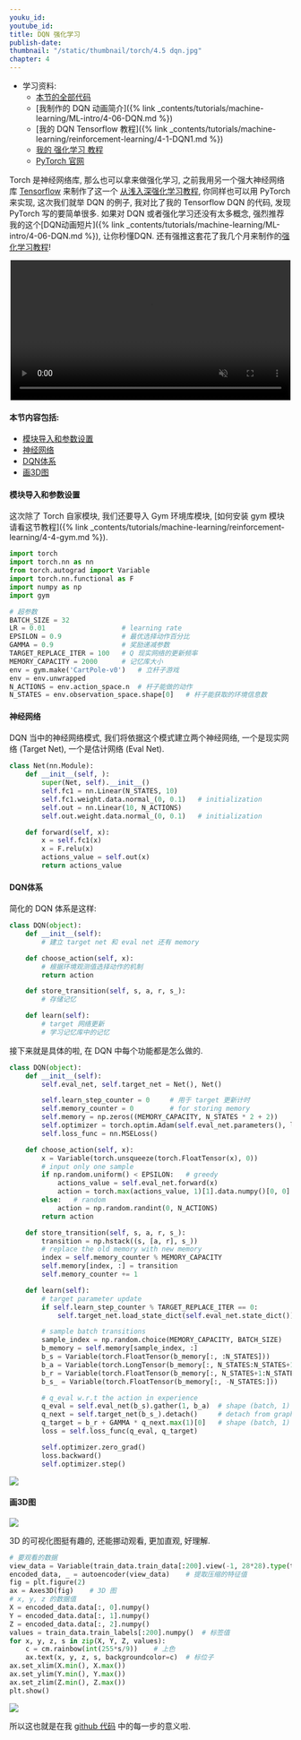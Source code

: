 ```yaml
---
youku_id:
youtube_id:
title: DQN 强化学习
publish-date:
thumbnail: "/static/thumbnail/torch/4.5 dqn.jpg"
chapter: 4
---
```


* 学习资料:
  * [本节的全部代码](https://github.com/MorvanZhou/tutorials/blob/master/pytorchTUT/405_DQN_Reinforcement_learning.py)
  * [我制作的 DQN 动画简介]({% link _contents/tutorials/machine-learning/ML-intro/4-06-DQN.md %})
  * [我的 DQN Tensorflow 教程]({% link _contents/tutorials/machine-learning/reinforcement-learning/4-1-DQN1.md %})
  * [我的 强化学习 教程](https://morvanzhou.github.io/tutorials/machine-learning/reinforcement-learning/)
  * [PyTorch 官网](http://pytorch.org/)

Torch 是神经网络库, 那么也可以拿来做强化学习, 之前我用另一个强大神经网络库 [Tensorflow](https://morvanzhou.github.io/tutorials/machine-learning/tensorflow/) 来制作了这一个
[从浅入深强化学习教程](https://morvanzhou.github.io/tutorials/machine-learning/reinforcement-learning/), 你同样也可以用 PyTorch 来实现,
这次我们就举 DQN 的例子, 我对比了我的 Tensorflow DQN 的代码, 发现 PyTorch 写的要简单很多.
如果对 DQN 或者强化学习还没有太多概念, 强烈推荐我的这个[DQN动画短片]({% link _contents/tutorials/machine-learning/ML-intro/4-06-DQN.md %}), 让你秒懂DQN.
还有强推这套花了我几个月来制作的[强化学习教程](https://morvanzhou.github.io/tutorials/machine-learning/reinforcement-learning/)!


<div align="center">
<video width="500" controls loop autoplay muted>
  <source src="/static/results/rl/cartpole dqn.mp4" type="video/mp4">
  Your browser does not support HTML5 video.
</video>
</div>


#### 本节内容包括:

* [模块导入和参数设置](#import)
* [神经网络](#nn)
* [DQN体系](#DQN)
* [画3D图](#3D)




<h4 class="tut-h4-pad" id="import">模块导入和参数设置</h4>

这次除了 Torch 自家模块, 我们还要导入 Gym 环境库模块, [如何安装 gym 模块请看这节教程]({% link _contents/tutorials/machine-learning/reinforcement-learning/4-4-gym.md %}).

```python
import torch
import torch.nn as nn
from torch.autograd import Variable
import torch.nn.functional as F
import numpy as np
import gym

# 超参数
BATCH_SIZE = 32
LR = 0.01                   # learning rate
EPSILON = 0.9               # 最优选择动作百分比
GAMMA = 0.9                 # 奖励递减参数
TARGET_REPLACE_ITER = 100   # Q 现实网络的更新频率
MEMORY_CAPACITY = 2000      # 记忆库大小
env = gym.make('CartPole-v0')   # 立杆子游戏
env = env.unwrapped
N_ACTIONS = env.action_space.n  # 杆子能做的动作
N_STATES = env.observation_space.shape[0]   # 杆子能获取的环境信息数
```

<h4 class="tut-h4-pad" id="nn">神经网络</h4>

DQN 当中的神经网络模式, 我们将依据这个模式建立两个神经网络, 一个是现实网络 (Target Net), 一个是估计网络 (Eval Net).

```python
class Net(nn.Module):
    def __init__(self, ):
        super(Net, self).__init__()
        self.fc1 = nn.Linear(N_STATES, 10)
        self.fc1.weight.data.normal_(0, 0.1)   # initialization
        self.out = nn.Linear(10, N_ACTIONS)
        self.out.weight.data.normal_(0, 0.1)   # initialization

    def forward(self, x):
        x = self.fc1(x)
        x = F.relu(x)
        actions_value = self.out(x)
        return actions_value
```

<h4 class="tut-h4-pad" id="DQN">DQN体系</h4>

简化的 DQN 体系是这样:

```python
class DQN(object):
    def __init__(self):
        # 建立 target net 和 eval net 还有 memory

    def choose_action(self, x):
        # 根据环境观测值选择动作的机制
        return action

    def store_transition(self, s, a, r, s_):
        # 存储记忆

    def learn(self):
        # target 网络更新
        # 学习记忆库中的记忆
```

接下来就是具体的啦, 在 DQN 中每个功能都是怎么做的.

```python
class DQN(object):
    def __init__(self):
        self.eval_net, self.target_net = Net(), Net()

        self.learn_step_counter = 0     # 用于 target 更新计时
        self.memory_counter = 0         # for storing memory
        self.memory = np.zeros((MEMORY_CAPACITY, N_STATES * 2 + 2))     # initialize memory
        self.optimizer = torch.optim.Adam(self.eval_net.parameters(), lr=LR)
        self.loss_func = nn.MSELoss()

    def choose_action(self, x):
        x = Variable(torch.unsqueeze(torch.FloatTensor(x), 0))
        # input only one sample
        if np.random.uniform() < EPSILON:   # greedy
            actions_value = self.eval_net.forward(x)
            action = torch.max(actions_value, 1)[1].data.numpy()[0, 0]     # return the argmax
        else:   # random
            action = np.random.randint(0, N_ACTIONS)
        return action

    def store_transition(self, s, a, r, s_):
        transition = np.hstack((s, [a, r], s_))
        # replace the old memory with new memory
        index = self.memory_counter % MEMORY_CAPACITY
        self.memory[index, :] = transition
        self.memory_counter += 1

    def learn(self):
        # target parameter update
        if self.learn_step_counter % TARGET_REPLACE_ITER == 0:
            self.target_net.load_state_dict(self.eval_net.state_dict())

        # sample batch transitions
        sample_index = np.random.choice(MEMORY_CAPACITY, BATCH_SIZE)
        b_memory = self.memory[sample_index, :]
        b_s = Variable(torch.FloatTensor(b_memory[:, :N_STATES]))
        b_a = Variable(torch.LongTensor(b_memory[:, N_STATES:N_STATES+1].astype(int)))
        b_r = Variable(torch.FloatTensor(b_memory[:, N_STATES+1:N_STATES+2]))
        b_s_ = Variable(torch.FloatTensor(b_memory[:, -N_STATES:]))

        # q_eval w.r.t the action in experience
        q_eval = self.eval_net(b_s).gather(1, b_a)  # shape (batch, 1)
        q_next = self.target_net(b_s_).detach()     # detach from graph, don't backpropagate
        q_target = b_r + GAMMA * q_next.max(1)[0]   # shape (batch, 1)
        loss = self.loss_func(q_eval, q_target)

        self.optimizer.zero_grad()
        loss.backward()
        self.optimizer.step()
```

<img class="course-image" src="/static/results/torch/4-4-4.png">


<h4 class="tut-h4-pad" id="3D">画3D图</h4>

<img class="course-image" src="/static/results/torch/4-4-2.gif">

3D 的可视化图挺有趣的, 还能挪动观看, 更加直观, 好理解.

```python
# 要观看的数据
view_data = Variable(train_data.train_data[:200].view(-1, 28*28).type(torch.FloatTensor)/255.)
encoded_data, _ = autoencoder(view_data)    # 提取压缩的特征值
fig = plt.figure(2)
ax = Axes3D(fig)    # 3D 图
# x, y, z 的数据值
X = encoded_data.data[:, 0].numpy()
Y = encoded_data.data[:, 1].numpy()
Z = encoded_data.data[:, 2].numpy()
values = train_data.train_labels[:200].numpy()  # 标签值
for x, y, z, s in zip(X, Y, Z, values):
    c = cm.rainbow(int(255*s/9))    # 上色
    ax.text(x, y, z, s, backgroundcolor=c)  # 标位子
ax.set_xlim(X.min(), X.max())
ax.set_ylim(Y.min(), Y.max())
ax.set_zlim(Z.min(), Z.max())
plt.show()
```

<img class="course-image" src="/static/results/torch/4-4-5.png">


所以这也就是在我 [github 代码](https://github.com/MorvanZhou/tutorials/blob/master/pytorchTUT/405_DQN_Reinforcement_learning.py) 中的每一步的意义啦.


